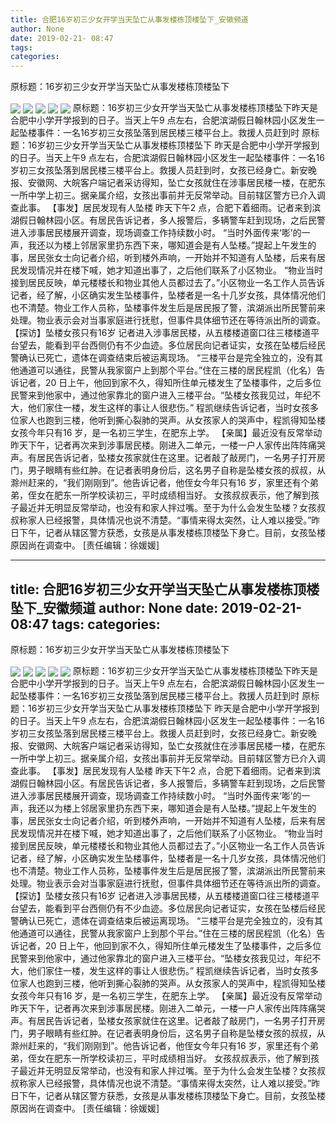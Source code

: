 ```yaml
---
title: 合肥16岁初三少女开学当天坠亡从事发楼栋顶楼坠下_安徽频道
author: None
date: 2019-02-21- 08:47
tags: 
categories: 
---
```

原标题：16岁初三少女开学当天坠亡从事发楼栋顶楼坠下
<!-- more -->
                
<img align="center" border="0" src="http://p3.ifengimg.com/a/2019_08/2252124331add76_size95_w700_h525.jpg" />
                
<img align="center" border="0" src="http://p3.ifengimg.com/a/2019_08/650112a858a18a2_size126_w700_h933.jpg" />
            
<img align="center" border="0" src="http://p0.ifengimg.com/a/2019_08/017c18e8b7add74_size96_w700_h933.jpg" />
<img align="center" border="0" src="http://p3.ifengimg.com/a/2019_08/9017d13f777ca55_size84_w700_h525.jpg" />
<img align="center" border="0" src="http://p2.ifengimg.com/a/2016/0810/204c433878d5cf9size1_w16_h16.png" />
原标题：16岁初三少女开学当天坠亡从事发楼栋顶楼坠下昨天是合肥中小学开学报到的日子。当天上午9 点左右，合肥滨湖假日翰林园小区发生一起坠楼事件：一名16岁初三女孩坠落到居民楼三楼平台上。救援人员赶到时
原标题：16岁初三少女开学当天坠亡从事发楼栋顶楼坠下
昨天是合肥中小学开学报到的日子。当天上午9 点左右，合肥滨湖假日翰林园小区发生一起坠楼事件：一名16岁初三女孩坠落到居民楼三楼平台上。救援人员赶到时，女孩已经身亡。新安晚报、安徽网、大皖客户端记者采访得知，坠亡女孩就住在涉事居民楼一楼，在肥东一所中学上初三。据亲属介绍，女孩出事前并无反常举动。目前辖区警方已介入调查此事。
【事发】居民发现有人坠楼
昨天下午2 点，合肥下着细雨。记者来到滨湖假日翰林园小区。有居民告诉记者，多人报警后，多辆警车赶到现场，之后民警进入涉事居民楼展开调查，现场调查工作持续数小时。
“当时外面传来‘嘭’的一声，我还以为楼上邻居家里扔东西下来，哪知道会是有人坠楼。”提起上午发生的事，居民张女士向记者介绍，听到楼外声响，一开始并不知道有人坠楼，后来有居民发现情况并在楼下喊，她才知道出事了，之后他们联系了小区物业。
“物业当时接到居民反映，单元楼楼长和物业其他人员都过去了。”小区物业一名工作人员告诉记者，经了解，小区确实发生坠楼事件，坠楼者是一名十几岁女孩，具体情况他们也不清楚。物业工作人员称，坠楼事件发生后是居民报了警，滨湖派出所民警前来处理。物业表示会对当事家庭进行抚慰，但事件具体细节还在等待派出所的调查。
【探访】坠楼女孩只有16岁
记者进入涉事居民楼，从五楼楼道窗口往三楼楼道平台望去，能看到平台西侧仍有不少血迹。多位居民向记者证实，女孩在坠楼后经民警确认已死亡，遗体在调查结束后被运离现场。
“三楼平台是完全独立的，没有其他通道可以通往，民警从我家窗户上到那个平台。”住在三楼的居民程凯（化名）告诉记者，20 日上午，他回到家不久，得知所住单元楼发生了坠楼事件，之后多位民警来到他家中，通过他家靠北的窗户进入三楼平台。“坠楼女孩我见过，年纪不大，他们家住一楼，发生这样的事让人很悲伤。”
程凯继续告诉记者，当时女孩多位家人也跑到三楼，他听到撕心裂肺的哭声。从女孩家人的哭声中，程凯得知坠楼女孩今年只有16 岁，是一名初三学生，在肥东上学。
【亲属】最近没有反常举动
昨天下午，记者再次来到涉事居民楼。刚进入二单元，一楼一户人家传出阵阵痛哭声。有居民告诉记者，坠楼女孩家就住在这里。记者敲了敲房门，一名男子打开房门，男子眼睛有些红肿。在记者表明身份后，这名男子自称是坠楼女孩的叔叔，从滁州赶来的，“我们刚刚到”。他告诉记者，他侄女今年只有16 岁，家里还有个弟弟，侄女在肥东一所学校读初三，平时成绩相当好。
女孩叔叔表示，他了解到孩子最近并无明显反常举动，也没有和家人拌过嘴。至于为什么会发生坠楼？女孩叔叔称家人已经报警，具体情况也说不清楚。“事情来得太突然，让人难以接受。”昨日下午，记者从辖区警方获悉，女孩是从事发楼栋顶楼坠下身亡。目前，女孩坠楼原因尚在调查中。
[责任编辑：徐媛媛]
            
---
title: 合肥16岁初三少女开学当天坠亡从事发楼栋顶楼坠下_安徽频道
author: None
date: 2019-02-21- 08:47
tags: 
categories: 
---
原标题：16岁初三少女开学当天坠亡从事发楼栋顶楼坠下
<!-- more -->
                
<img align="center" border="0" src="http://p3.ifengimg.com/a/2019_08/2252124331add76_size95_w700_h525.jpg" />
                
<img align="center" border="0" src="http://p3.ifengimg.com/a/2019_08/650112a858a18a2_size126_w700_h933.jpg" />
            
<img align="center" border="0" src="http://p0.ifengimg.com/a/2019_08/017c18e8b7add74_size96_w700_h933.jpg" />
<img align="center" border="0" src="http://p3.ifengimg.com/a/2019_08/9017d13f777ca55_size84_w700_h525.jpg" />
<img align="center" border="0" src="http://p2.ifengimg.com/a/2016/0810/204c433878d5cf9size1_w16_h16.png" />
原标题：16岁初三少女开学当天坠亡从事发楼栋顶楼坠下昨天是合肥中小学开学报到的日子。当天上午9 点左右，合肥滨湖假日翰林园小区发生一起坠楼事件：一名16岁初三女孩坠落到居民楼三楼平台上。救援人员赶到时
原标题：16岁初三少女开学当天坠亡从事发楼栋顶楼坠下
昨天是合肥中小学开学报到的日子。当天上午9 点左右，合肥滨湖假日翰林园小区发生一起坠楼事件：一名16岁初三女孩坠落到居民楼三楼平台上。救援人员赶到时，女孩已经身亡。新安晚报、安徽网、大皖客户端记者采访得知，坠亡女孩就住在涉事居民楼一楼，在肥东一所中学上初三。据亲属介绍，女孩出事前并无反常举动。目前辖区警方已介入调查此事。
【事发】居民发现有人坠楼
昨天下午2 点，合肥下着细雨。记者来到滨湖假日翰林园小区。有居民告诉记者，多人报警后，多辆警车赶到现场，之后民警进入涉事居民楼展开调查，现场调查工作持续数小时。
“当时外面传来‘嘭’的一声，我还以为楼上邻居家里扔东西下来，哪知道会是有人坠楼。”提起上午发生的事，居民张女士向记者介绍，听到楼外声响，一开始并不知道有人坠楼，后来有居民发现情况并在楼下喊，她才知道出事了，之后他们联系了小区物业。
“物业当时接到居民反映，单元楼楼长和物业其他人员都过去了。”小区物业一名工作人员告诉记者，经了解，小区确实发生坠楼事件，坠楼者是一名十几岁女孩，具体情况他们也不清楚。物业工作人员称，坠楼事件发生后是居民报了警，滨湖派出所民警前来处理。物业表示会对当事家庭进行抚慰，但事件具体细节还在等待派出所的调查。
【探访】坠楼女孩只有16岁
记者进入涉事居民楼，从五楼楼道窗口往三楼楼道平台望去，能看到平台西侧仍有不少血迹。多位居民向记者证实，女孩在坠楼后经民警确认已死亡，遗体在调查结束后被运离现场。
“三楼平台是完全独立的，没有其他通道可以通往，民警从我家窗户上到那个平台。”住在三楼的居民程凯（化名）告诉记者，20 日上午，他回到家不久，得知所住单元楼发生了坠楼事件，之后多位民警来到他家中，通过他家靠北的窗户进入三楼平台。“坠楼女孩我见过，年纪不大，他们家住一楼，发生这样的事让人很悲伤。”
程凯继续告诉记者，当时女孩多位家人也跑到三楼，他听到撕心裂肺的哭声。从女孩家人的哭声中，程凯得知坠楼女孩今年只有16 岁，是一名初三学生，在肥东上学。
【亲属】最近没有反常举动
昨天下午，记者再次来到涉事居民楼。刚进入二单元，一楼一户人家传出阵阵痛哭声。有居民告诉记者，坠楼女孩家就住在这里。记者敲了敲房门，一名男子打开房门，男子眼睛有些红肿。在记者表明身份后，这名男子自称是坠楼女孩的叔叔，从滁州赶来的，“我们刚刚到”。他告诉记者，他侄女今年只有16 岁，家里还有个弟弟，侄女在肥东一所学校读初三，平时成绩相当好。
女孩叔叔表示，他了解到孩子最近并无明显反常举动，也没有和家人拌过嘴。至于为什么会发生坠楼？女孩叔叔称家人已经报警，具体情况也说不清楚。“事情来得太突然，让人难以接受。”昨日下午，记者从辖区警方获悉，女孩是从事发楼栋顶楼坠下身亡。目前，女孩坠楼原因尚在调查中。
[责任编辑：徐媛媛]
            

